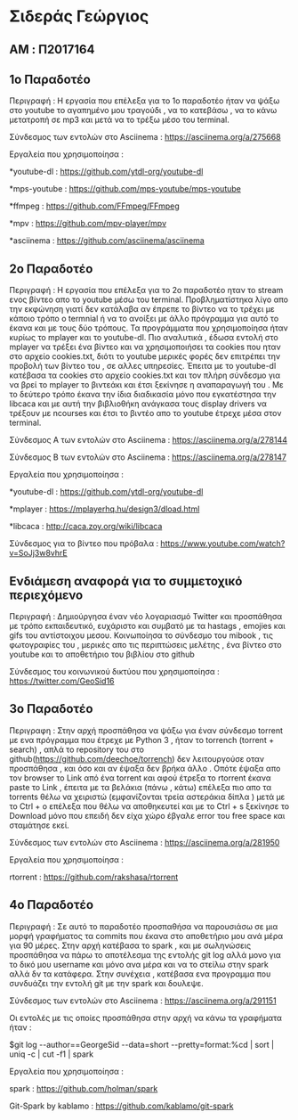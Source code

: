 # Σιδεράς Γεώργιος

## AM : Π2017164

## 1o Παραδοτέο

Περιγραφή : Η εργασία που επέλεξα για το 1ο παραδοτέο ήταν να ψάξω στο youtube το αγαπημένο μου τραγούδι , να το κατεβάσω , να το κάνω μετατροπή σε mp3 και μετά να το τρέξω μέσο του terminal.

Σύνδεσμος των εντολών στο Asciinema : https://asciinema.org/a/275668 

Εργαλεία που χρησιμοποίησα :

*youtube-dl : https://github.com/ytdl-org/youtube-dl

*mps-youtube : https://github.com/mps-youtube/mps-youtube

*ffmpeg : https://github.com/FFmpeg/FFmpeg

*mpv : https://github.com/mpv-player/mpv

*asciinema : https://github.com/asciinema/asciinema

## 2o Παραδοτέο

Περιγραφή : Η εργασία που επέλεξα για το 2ο παραδοτέο ηταν το stream ενος βίντεο απο το youtube μέσω του terminal. Προβληματίστηκα λίγο απο την εκφώνηση γιατί δεν κατάλαβα αν έπρεπε το βίντεο να το τρέχει με κάποιο τρόπο ο termnial ή να το ανοίξει με άλλο πρόγραμμα για αυτό το έκανα και με τους δύο τρόπους. Τα προγράμματα που χρησιμοποίησα ήταν κυρίως το mplayer και το youtube-dl. Πιο αναλυτικά , έδωσα εντολή στο mplayer να τρέξει ένα βίντεο και να χρησιμοποιήσει τα cookies που ηταν στο αρχείο cookies.txt, διότι το youtube μερικές φορές δεν επιτρέπει την προβολή των βίντεο του , σε αλλες υπηρεσίες. Έπειτα με το youtube-dl κατέβασα τα cookies στο αρχείο cookies.txt και τον πλήρη σύνδεσμο για να βρεί το mplayer το βιντεάκι και έτσι ξεκίνησε η αναπαραγωγή του . Με το δεύτερο τρόπο έκανα την ίδια διαδικασία μόνο που εγκατέστησα την libcaca και με αυτή την βιβλιοθήκη ανάγκασα τους display drivers να τρέξουν με ncourses και έτσι το βιντέο απο το youtube έτρεχε μέσα στον terminal. 

Σύνδεσμος Α των εντολών στο Asciinema : https://asciinema.org/a/278144

Σύνδεσμος Β των εντολών στο Asciinema : https://asciinema.org/a/278147

Εργαλεία που χρησιμοποίησα :

*youtube-dl : https://github.com/ytdl-org/youtube-dl

*mplayer : https://mplayerhq.hu/design3/dload.html

*libcaca : http://caca.zoy.org/wiki/libcaca

Σύνδεσμος για το βίντεο που πρόβαλα : https://www.youtube.com/watch?v=SoJj3w8vhrE

## Ενδιάμεση αναφορά για το συμμετοχικό περιεχόμενο

Περιγραφή : Δημιούργησα έναν νέο λογαριασμό Twitter και προσπάθησα με τρόπο εκπαιδευτικό, ευχάριστο και συμβατό με τα hastags , emojies και gifs του αντίστοιχου μεσου. Κοινωποίησα το σύνδεσμο του mibook , τις φωτογραφίες του , μερικές απο τις περιπτώσεις μελέτης , ένα βίντεο στο youtube και το αποθετήριο του βιβλίου στο github 

Σύνδεσμος του κοινωνικού δικτύου που χρησιμοποίησα : https://twitter.com/GeoSid16 

## 3ο Παραδοτέο 

Περιγραφη : Στην αρχή προσπάθησα να ψάξω για έναν σύνδεσμο torrent με ενα πρόγραμμα που έτρεχε με Python 3 , ήταν το torrench (torrent + search) , απλά το repository του στο github(https://github.com/deechoe/torrench) δεν λειτουργούσε οταν προσπάθησα , και όσο και αν έψαξα δεν βρήκα άλλο . Οπότε έψαξα απο τον browser το Link από ένα torrent και αφού έτρεξα το rtorrent έκανα paste το Link , έπειτα με τα βελάκια (πάνω , κάτω) επέλεξα πιο απο τα torrents θέλω να χειριστώ (εμφανίζονται τρεία αστεράκια δίπλα ) μετά με το Ctrl + o επέλεξα που θέλω να αποθηκευτεί και με το Ctrl + s ξεκίνησε το Download μόνο που επειδή δεν είχα χώρο έβγαλε error του free space και σταμάτησε εκεί.

Σύνδεσμος των εντολών στο Asciinema : https://asciinema.org/a/281950

Εργαλεία που χρησιμοποίησα :

rtorrent : https://github.com/rakshasa/rtorrent


## 4o Παραδοτέο 

Περιγραφή : Σε αυτό το παραδοτέο προσπαθήσα να παρουσιάσω σε μια μορφή γραφήματος τα commits που έκανα στο αποθετήριο μου ανά μέρα για 90 μέρες. Στην αρχή κατέβασα το spark , και με σωληνώσεις προσπάθησα να πάρω το αποτέλεσμα της εντολής git log αλλά μονο για το δικό μου username και μόνο ανα μέρα και να το στείλω στην spark αλλά δν τα κατάφερα. Στην συνέχεια , κατέβασα ενα προγραμμα που συνδυάζει την εντολή git με την spark και δουλεψε.

Σύνδεσμος των εντολών στο Asciinema : https://asciinema.org/a/291151

Οι εντολές με τις οποίες προσπάθησα στην αρχή να κάνω τα γραφήματα ήταν : 

$git log --author==GeorgeSid --data=short --pretty=format:%cd | sort | uniq -c | cut -f1 | spark

Εργαλεία που χρησιμοποίησα : 

spark : https://github.com/holman/spark 

Git-Spark by kablamo : https://github.com/kablamo/git-spark

